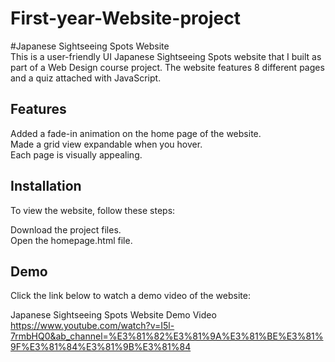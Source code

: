 # First-year-Website-project
#Japanese Sightseeing Spots Website  
This is a user-friendly UI Japanese Sightseeing Spots website that I built as part of a Web Design course project. The website features 8 different pages and a quiz attached with JavaScript.  
  
## Features
Added a fade-in animation on the home page of the website.  
Made a grid view expandable when you hover.  
Each page is visually appealing.  
## Installation  
To view the website, follow these steps:  

Download the project files.  
Open the homepage.html file.  
  
## Demo  
Click the link below to watch a demo video of the website:  
  
Japanese Sightseeing Spots Website Demo Video  
https://www.youtube.com/watch?v=I5l-7rmbHQ0&ab_channel=%E3%81%82%E3%81%9A%E3%81%BE%E3%81%9F%E3%81%84%E3%81%9B%E3%81%84

